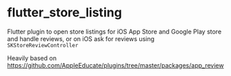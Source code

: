 # flutter_store_listing

Flutter plugin to open store listings for iOS App Store and Google Play store and
handle reviews, or on iOS ask for reviews using `SKStoreReviewController`

Heavily based on https://github.com/AppleEducate/plugins/tree/master/packages/app_review

